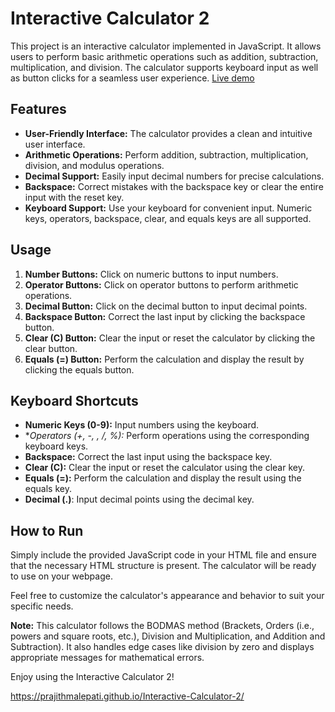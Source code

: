 # Interactive Calculator 2

This project is an interactive calculator implemented in JavaScript. It allows users to perform basic arithmetic operations such as addition, subtraction, multiplication, and division. The calculator supports keyboard input as well as button clicks for a seamless user experience.  [Live demo](https://prajithmalepati.github.io/Interactive-Calculator-2/)


## Features

- **User-Friendly Interface:** The calculator provides a clean and intuitive user interface.
- **Arithmetic Operations:** Perform addition, subtraction, multiplication, division, and modulus operations.
- **Decimal Support:** Easily input decimal numbers for precise calculations.
- **Backspace:** Correct mistakes with the backspace key or clear the entire input with the reset key.
- **Keyboard Support:** Use your keyboard for convenient input. Numeric keys, operators, backspace, clear, and equals keys are all supported.

## Usage

1. **Number Buttons:** Click on numeric buttons to input numbers.
2. **Operator Buttons:** Click on operator buttons to perform arithmetic operations.
3. **Decimal Button:** Click on the decimal button to input decimal points.
4. **Backspace Button:** Correct the last input by clicking the backspace button.
5. **Clear (C) Button:** Clear the input or reset the calculator by clicking the clear button.
6. **Equals (=) Button:** Perform the calculation and display the result by clicking the equals button.

## Keyboard Shortcuts

- **Numeric Keys (0-9):** Input numbers using the keyboard.
- **Operators (+, -, *, /, %):** Perform operations using the corresponding keyboard keys.
- **Backspace:** Correct the last input using the backspace key.
- **Clear (C):** Clear the input or reset the calculator using the clear key.
- **Equals (=):** Perform the calculation and display the result using the equals key.
- **Decimal (.)**: Input decimal points using the decimal key.

## How to Run

Simply include the provided JavaScript code in your HTML file and ensure that the necessary HTML structure is present. The calculator will be ready to use on your webpage.

Feel free to customize the calculator's appearance and behavior to suit your specific needs.

**Note:** This calculator follows the BODMAS method (Brackets, Orders (i.e., powers and square roots, etc.), Division and Multiplication, and Addition and Subtraction). It also handles edge cases like division by zero and displays appropriate messages for mathematical errors.

Enjoy using the Interactive Calculator 2!


https://prajithmalepati.github.io/Interactive-Calculator-2/
